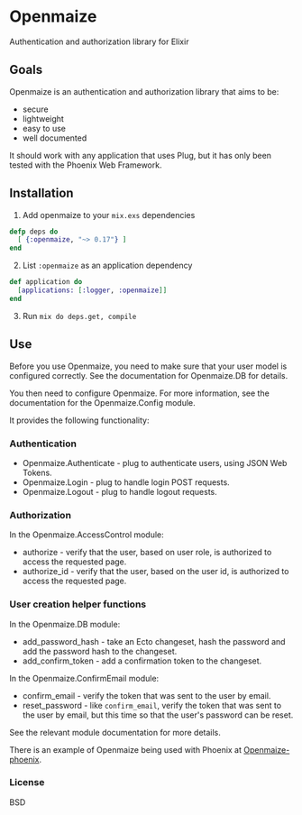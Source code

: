 # Openmaize

Authentication and authorization library for Elixir

## Goals

Openmaize is an authentication and authorization library that aims to be:

* secure
* lightweight
* easy to use
* well documented

It should work with any application that uses Plug, but it has only been
tested with the Phoenix Web Framework.

## Installation

1. Add openmaize to your `mix.exs` dependencies

  ```elixir
  defp deps do
    [ {:openmaize, "~> 0.17"} ]
  end
  ```

2. List `:openmaize` as an application dependency

  ```elixir
  def application do
    [applications: [:logger, :openmaize]]
  end
  ```

3. Run `mix do deps.get, compile`

## Use

Before you use Openmaize, you need to make sure that your user model is
configured correctly. See the documentation for Openmaize.DB for details.

You then need to configure Openmaize. For more information, see the documentation
for the Openmaize.Config module.

It provides the following functionality:

### Authentication

* Openmaize.Authenticate - plug to authenticate users, using JSON Web Tokens.
* Openmaize.Login - plug to handle login POST requests.
* Openmaize.Logout - plug to handle logout requests.

### Authorization

In the Openmaize.AccessControl module:

* authorize - verify that the user, based on user role, is authorized to
access the requested page.
* authorize_id - verify that the user, based on the user id, is authorized to
access the requested page.

### User creation helper functions

In the Openmaize.DB module:

* add_password_hash - take an Ecto changeset, hash the password and add the
password hash to the changeset.
* add_confirm_token - add a confirmation token to the changeset.

In the Openmaize.ConfirmEmail module:

* confirm_email - verify the token that was sent to the user by email.
* reset_password - like `confirm_email`, verify the token that was sent
to the user by email, but this time so that the user's password can be reset.

See the relevant module documentation for more details.

There is an example of Openmaize being used with Phoenix at
[Openmaize-phoenix](https://github.com/riverrun/openmaize-phoenix).

### License

BSD
